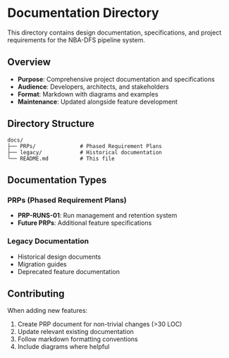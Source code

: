# Documentation Directory

This directory contains design documentation, specifications, and project requirements for the NBA-DFS pipeline system.

## Overview

- **Purpose**: Comprehensive project documentation and specifications
- **Audience**: Developers, architects, and stakeholders
- **Format**: Markdown with diagrams and examples
- **Maintenance**: Updated alongside feature development

## Directory Structure

```
docs/
├── PRPs/              # Phased Requirement Plans
├── legacy/            # Historical documentation
└── README.md          # This file
```

## Documentation Types

### PRPs (Phased Requirement Plans)
- **PRP-RUNS-01**: Run management and retention system
- **Future PRPs**: Additional feature specifications

### Legacy Documentation
- Historical design documents
- Migration guides
- Deprecated feature documentation

## Contributing

When adding new features:
1. Create PRP document for non-trivial changes (>30 LOC)
2. Update relevant existing documentation
3. Follow markdown formatting conventions
4. Include diagrams where helpful